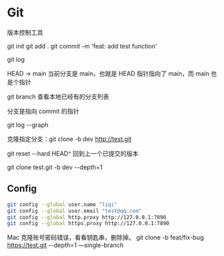 # Git

版本控制工具

git init
git add .
git commit -m 'feat: add test function'

git log

HEAD -> main 当前分支是 main，也就是 HEAD 指针指向了 main，而 main 也是个指针

git branch 查看本地已经有的分支列表

分支是指向 commit 的指针

git log --graph

克隆指定分支：git clone -b dev http://test.git

git reset --hard HEAD^ 回到上一个已提交的版本


git clone test.git -b dev --depth=1

## Config

```bash
git config --global user.name "liqi"
git config --global user.email "test@qq.com"
git config --global http.proxy http://127.0.0.1:7890
git config --global https.proxy http://127.0.0.1:7890
```


Mac 克隆账号密码错误，看看钥匙串，删除掉。
git clone -b feat/fix-bug https://test.git --depth=1 —single-branch
